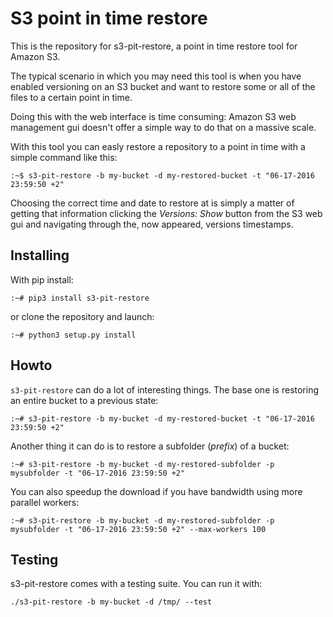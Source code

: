 # S3 point in time restore

This is the repository for s3-pit-restore, a point in time restore tool
for Amazon S3.

The typical scenario in which you may need this tool is when you have
enabled versioning on an S3 bucket and want to restore some or all of
the files to a certain point in time.

Doing this with the web interface is time consuming: Amazon S3 web management
gui doesn't offer a simple way to do that on a massive scale.

With this tool you can easly restore a repository to a point in time
with a simple command like this:

`:~$ s3-pit-restore -b my-bucket -d my-restored-bucket -t "06-17-2016 23:59:50 +2"`

Choosing the correct time and date to restore at is simply a matter of getting
that information clicking the *Versions: Show* button from the S3 web gui
and navigating through the, now appeared, versions timestamps. 

## Installing

With pip install:

`:~# pip3 install s3-pit-restore`

or clone the repository and launch:

`:~# python3 setup.py install`

## Howto

`s3-pit-restore` can do a lot of interesting things. The base one is restoring an entire bucket to a previous state:

`:~# s3-pit-restore -b my-bucket -d my-restored-bucket -t "06-17-2016 23:59:50 +2"`

Another thing it can do is to restore a subfolder (*prefix*) of a bucket:

`:~# s3-pit-restore -b my-bucket -d my-restored-subfolder -p mysubfolder -t "06-17-2016 23:59:50 +2"`

You can also speedup the download if you have bandwidth using more parallel workers:

`:~# s3-pit-restore -b my-bucket -d my-restored-subfolder -p mysubfolder -t "06-17-2016 23:59:50 +2" --max-workers 100`

## Testing

s3-pit-restore comes with a testing suite. You can run it with:

`./s3-pit-restore -b my-bucket -d /tmp/ --test`
